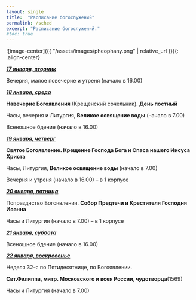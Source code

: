 ```yaml
---
layout: single
title:  "Расписание богослужений"
permalink: /sched
excerpt: "Расписание богослужений."
#toc: true
---
```


![image-center]({{ "/assets/images/pheophany.png" | relative_url }}){: .align-center}


**_<span style="text-decoration:underline;">17 января, вторник</span>_**

Вечерня, малое повечерие и утреня (начало в 16.00)

**_<span style="text-decoration:underline;">18 января, среда</span>_**

**Навечерие Богоявления** (Крещенский сочельник). **День постный**

Часы, вечерня и Литургия, **Великое освящение воды** (начало в 7.00)

Всенощное бдение (начало в 16.00)

**_<span style="text-decoration:underline;">19 января, четверг</span>_**  

**Святое Богоявление. Крещение Господа Бога и Спаса нашего Иисуса Христа**

Часы, Литургия, **Великое освящение воды** (начало в 7.00)

Вечерня и утреня (начало в 16.00) – в 1 корпусе

**_<span style="text-decoration:underline;">20 января, пятница</span>_**

Попразднство Богоявления. **Собор Предтечи и Крестителя Господня Иоанна**

Часы и Литургия (начало в 7.00) – в 1 корпусе

**_<span style="text-decoration:underline;">21 января, суббота</span>_**

Всенощное бдение (начало в 16.00)

**_<span style="text-decoration:underline;">22 января, воскресенье</span>_**

Неделя 32-я по Пятидесятнице, по Богоявлении.

**Свт.Филиппа, митр. Московского и всея России, чудотворца**(1569)

Часы и Литургия (начало в 7.00)